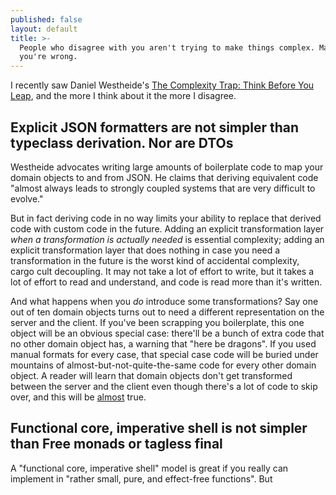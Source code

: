 ```yaml
---
published: false
layout: default
title: >-
  People who disagree with you aren't trying to make things complex. Maybe
  you're wrong.
---
```

I recently saw Daniel Westheide's [The Complexity Trap: Think Before You Leap](https://danielwestheide.com/blog/2018/12/07/the-complexity-trap.html), and the more I think about it the more I disagree.

## Explicit JSON formatters are not simpler than typeclass derivation. Nor are DTOs

Westheide advocates writing large amounts of boilerplate code to map your domain objects to and from JSON. He claims that deriving equivalent code "almost always leads to strongly coupled systems that are very difficult to evolve."

But in fact deriving code in no way limits your ability to replace that derived code with custom code in the future. Adding an explicit transformation layer *when a transformation is actually needed* is essential complexity; adding an explicit transformation layer that does nothing in case you need a transformation in the future is the worst kind of accidental complexity, cargo cult decoupling. It may not take a lot of effort to write, but it takes a lot of effort to read and understand, and code is read more than it's written.

And what happens when you *do* introduce some transformations? Say one out of ten domain objects turns out to need a different representation on the server and the client. If you've been scrapping you boilerplate, this one object will be an obvious special case: there'll be a bunch of extra code that no other domain object has, a warning that "here be dragons". If you used manual formats for every case, that special case code will be buried under mountains of almost-but-not-quite-the-same code for every other domain object. A reader will learn that domain objects don't get transformed between the server and the client even though there's a lot of code to skip over, and this will be [almost](http://wiki.c2.com/?AlmostConsideredHarmful) true.

## Functional core, imperative shell is not simpler than Free monads or tagless final

A "functional core, imperative shell" model is great if you really can implement in "rather small, pure, and effect-free functions". But 